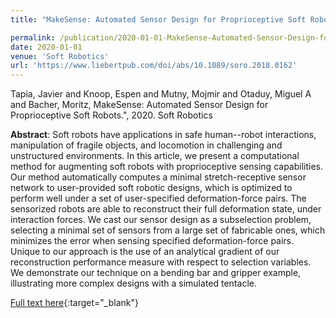 ```yaml
---
title: "MakeSense: Automated Sensor Design for Proprioceptive Soft Robots"

permalink: /publication/2020-01-01-MakeSense-Automated-Sensor-Design-for-Proprioceptive-Soft-Robots
date: 2020-01-01
venue: 'Soft Robotics'
url: 'https://www.liebertpub.com/doi/abs/10.1089/soro.2018.0162'
---
```


Tapia, Javier and Knoop, Espen and Mutny, Mojmir and Otaduy, Miguel A and Bacher, Moritz, MakeSense: Automated Sensor Design for Proprioceptive Soft Robots.", 2020. Soft Robotics

**Abstract**: Soft robots have applications in safe human--robot interactions, manipulation of fragile objects, and locomotion in challenging and unstructured environments. In this article, we present a computational method for augmenting soft robots with proprioceptive sensing capabilities. Our method automatically computes a minimal stretch-receptive sensor network to user-provided soft robotic designs, which is optimized to perform well under a set of user-specified deformation-force pairs. The sensorized robots are able to reconstruct their full deformation state, under interaction forces. We cast our sensor design as a subselection problem, selecting a minimal set of sensors from a large set of fabricable ones, which minimizes the error when sensing specified deformation-force pairs. Unique to our approach is the use of an analytical gradient of our reconstruction performance measure with respect to selection variables. We demonstrate our technique on a bending bar and gripper example, illustrating more complex designs with a simulated tentacle.

[Full text here](https://www.liebertpub.com/doi/abs/10.1089/soro.2018.0162){:target="_blank"}
<!--more-->
